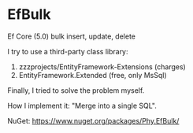 # EfBulk
Ef Core (5.0) bulk insert, update, delete

I try to use a third-party class library:
 1. zzzprojects/EntityFramework-Extensions (charges)
 2. EntityFramework.Extended (free, only MsSql) 

Finally, I tried to solve the problem myself.

How I implement it: "Merge into a single SQL".


NuGet: https://www.nuget.org/packages/Phy.EfBulk/
